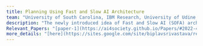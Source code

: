 ```yaml
---
title: Planning Using Fast and Slow AI Architecture  
team: "University of South Carolina, IBM Research, University of Udine, University of Brescia"  
description: "The newly introduced idea of Fast and Slow AI (SOFA) architecture is inspired from the cognitive theories mentioned by Daniel Kahneman in Thinking Fast and Slow. We adapt the SOFAI architecture to solving planning domains where incoming problems are solved by either system 1 (or ”fast” - S1) agents, also called solvers, that react by exploiting either past experience or using a learnt model, or by system 2 (or ”slow” - S2) agents, that are deliberately activated when there is the need to reason and search for optimal solutions beyond what is expected from the system 1 agent."  
Relevant_Papers: "[paper-1](https://ai4society.github.io/Papers/#2022-4), [paper-2](https://ai4society.github.io/Papers/#2021-5), [paper-3](https://ai4society.github.io/Papers/#2021-6)"  
more_details: "[here](https://sites.google.com/site/biplavsrivastava/research-1/fast-slow-planning)"
---
```



